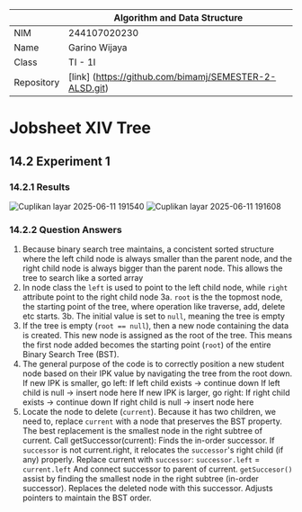 |  | Algorithm and Data Structure |
|--|--|
| NIM | 244107020230 |
| Name |Garino Wijaya|
| Class | TI - 1I |
| Repository | [link] (https://github.com/bimamj/SEMESTER-2-ALSD.git) |

# Jobsheet XIV Tree
## 14.2 Experiment 1
### 14.2.1 Results
![Cuplikan layar 2025-06-11 191540](https://github.com/user-attachments/assets/e09c67c8-207b-482e-a3c7-7fb97071811e)
![Cuplikan layar 2025-06-11 191608](https://github.com/user-attachments/assets/1646a5ae-f333-483d-9b5e-93d6b3980b2f)

### 14.2.2 Question Answers
1. Because binary search tree maintains, a concistent sorted structure where the left child node is always smaller than the parent node, and the right child node is always bigger than the parent node. This allows the tree to search like a sorted array
2. In node class the `left` is used to point to the left child node, while `right` attribute point to the right child node
3a. `root` is the the topmost node, the starting point of the tree, where operation like traverse, add, delete etc starts.
3b. The initial value is set to `null`, meaning the tree is empty
4. If the tree is empty (`root == null`), then a new node containing the data is created. This new node is assigned as the root of the tree. This means the first node added becomes the starting point (`root`) of the entire Binary Search Tree (BST).
5. The general purpose of the code is to correctly position a new student node based on their IPK value by navigating the tree from the root down. If new IPK is smaller, go left:
If left child exists → continue down
If left child is null → insert node here
If new IPK is larger, go right:
If right child exists → continue down
If right child is null → insert node here
6. Locate the node to delete (`current`).
Because it has two children, we need to, replace `current` with a node that preserves the BST property.
The best replacement is the smallest node in the right subtree of current.
Call getSuccessor(current):
Finds the in-order successor.
If `successor` is not current.right, it relocates the `successor`'s right child (if any) properly.
Replace current with `successor`:
`successor.left` = `current.left`
And connect successor to parent of current.
`getSuccesor()` assist by finding the smallest node in the right subtree (in-order successor).
Replaces the deleted node with this successor.
Adjusts pointers to maintain the BST order.
